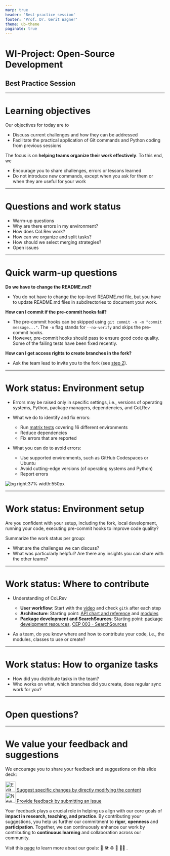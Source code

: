 ```yaml
---
marp: true
header: 'Best-practice session'
footer: 'Prof. Dr. Gerit Wagner'
theme: ub-theme
paginate: true
---
```


<!-- _class: centered -->

# WI-Project: Open-Source Development

## Best Practice Session

---
<!-- paginate: true -->

# Learning objectives

Our objectives for today are to

- Discuss current challenges and how they can be addressed
- Facilitate the practical application of Git commands and Python coding from previous sessions

The focus is on **helping teams organize their work effectively**. To this end, we

- Encourage you to share challenges, errors or lessons learned
- Do not introduce new commands, except when you ask for them or when they are useful for your work

---

# Questions and work status

- Warm-up questions
- Why are there errors in my environment?
- How does CoLRev work?
- How can we organize and split tasks?
- How should we select merging strategies?
- Open issues

---

# Quick warm-up questions

**Do we have to change the README.md?**
- You do not have to change the top-level README.md file, but you have to update README.md files in subdirectories to document your work.

**How can I commit if the pre-commit hooks fail?**
- The pre-commit hooks can be skipped using `git commit -n -m "commit message..."`. The `-n` flag stands for `--no-verify` and skips the pre-commit hooks.
- However, pre-commit hooks should pass to ensure good code quality. Some of the failing tests have been fixed recently.

**How can I get access rights to create branches in the fork?**
- Ask the team lead to invite you to the fork (see [step 2](https://digital-work-lab.github.io/open-source-project/output/02-git.html#32)).

---

# Work status: Environment setup

- Errors may be raised only in specific settings, i.e., versions of operating systems, Python, package managers, dependencies, and CoLRev
- What we do to identify and fix errors: 

    - Run [matrix tests](https://github.com/CoLRev-Environment/colrev/actions/workflows/tests.yml) covering 16 different environments
    - Reduce dependencies
    - Fix errors that are reported

- What you can do to avoid errors:

    - Use supported environments, such as GitHub Codespaces or Ubuntu
    - Avoid cutting-edge versions (of operating systems and Python)
    - Report errors

![bg right:37% width:550px](../assets/sources-of-errors.png)

---

# Work status: Environment setup

Are you confident with your setup, including the fork, local development, running your code, executing pre-commit hooks to improve code quality?

Summarize the work status per group:

- What are the challenges we can discuss?
- What was particularly helpful? Are there any insights you can share with the other teams?

---

# Work status: Where to contribute

- Understanding of CoLRev

    - **User workflow**: Start with the [video](https://colrev-environment.github.io/colrev/) and check ``gitk`` after each step
    - **Architecture**: Starting point: [API chart and reference](https://colrev-environment.github.io/colrev/dev_docs/api.html) and [modules](https://github.com/CoLRev-Environment/colrev/tree/main/colrev)
    - **Package development and SearchSources**: Starting point: [package development resources](https://colrev-environment.github.io/colrev/dev_docs/packages.html), [CEP 003 - SearchSources](https://colrev-environment.github.io/colrev/foundations/cep/cep003_search_sources.html)

- As a team, do you know where and how to contribute your code, i.e., the modules, classes to use or create?

---

# Work status: How to organize tasks

- How did you distribute tasks in the team?
- Who works on what, which branches did you create, does regular sync work for you?

---

<!-- _class: centered -->

# Open questions?

---

# We value your feedback and suggestions

We encourage you to share your feedback and suggestions on this slide deck:

<a href="https://github.com/digital-work-lab/open-source-project/edit/main/slides/05-best_practice.md" target="_blank">
  <img src="../assets/iconmonstr-pencil-lined.svg" alt="Edit" width="32" height="32"> Suggest specific changes by directly modifying the content
</a>
<br>
<a href="https://github.com/digital-work-lab/open-source-project/issues/new" target="_blank">
  <img src="../assets/iconmonstr-info-12.svg" alt="New Issue" width="32" height="32"> Provide feedback by submitting an issue
</a>
<br>

Your feedback plays a crucial role in helping us align with our core goals of **impact in research, teaching, and practice**. By contributing your suggestions, you help us further our commitment to **rigor**, **openness** and **participation**. Together, we can continuously enhance our work by contributing to **continuous learning** and collaboration across our community.

Visit this <a href="https://digital-work-lab.github.io/handbook/docs/10-lab/10_processes/10.01.goals.html" target="_blank">page</a> to learn more about our goals:  🚀 🛠️ ♻️ 🙏 🧑‍🎓️ . 
